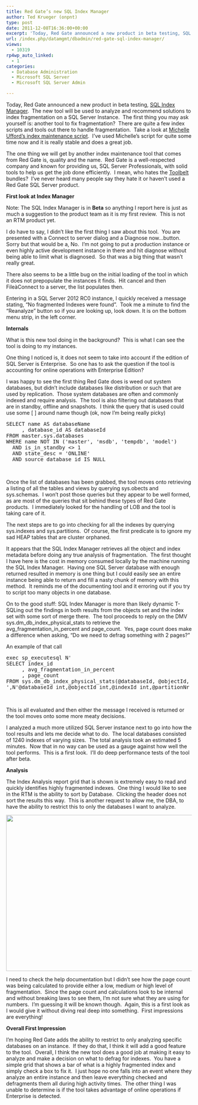 ```yaml
---
title: Red Gate’s new SQL Index Manager
author: Ted Krueger (onpnt)
type: post
date: 2011-12-08T16:36:00+00:00
excerpt: 'Today, Red Gate announced a new product in beta testing, SQL Index Manager.  The new tool will be used to analyze and recommend solutions to index fragmentation on a SQL Server Instance.  The first thing you may ask yourself is: another tool to fix frag&hellip;'
url: /index.php/datamgmt/dbadmin/red-gate-sql-index-manager/
views:
  - 10319
rp4wp_auto_linked:
  - 1
categories:
  - Database Administration
  - Microsoft SQL Server
  - Microsoft SQL Server Admin

---
```

Today, Red Gate announced a new product in beta testing, [SQL Index Manager][1].  The new tool will be used to analyze and recommend solutions to index fragmentation on a SQL Server Instance.  The first thing you may ask yourself is: another tool to fix fragmentation?  There are quite a few index scripts and tools out there to handle fragmentation.  Take a look at [Michelle Ufford’s index maintenance script][2].  I’ve used Michelle’s script for quite some time now and it is really stable and does a great job.

The one thing we will get by another index maintenance tool that comes from Red Gate is, quality and the name.  Red Gate is a well-respected company and known for providing us, SQL Server Professionals, with solid tools to help us get the job done efficiently.  I mean, who hates the [Toolbelt][3] bundles?  I’ve never heard many people say they hate it or haven’t used a Red Gate SQL Server product.

**First look at Index Manager**

Note: The SQL Index Manager is in **Beta** so anything I report here is just as much a suggestion to the product team as it is my first review.  This is not an RTM product yet.

I do have to say, I didn’t like the first thing I saw about this tool.  You are presented with a Connect to server dialog and a Diagnose now…button.  Sorry but that would be a, No.  I’m not going to put a production instance or even highly active development instance in there and hit diagnose without being able to limit what is diagnosed.  So that was a big thing that wasn’t really great.

There also seems to be a little bug on the initial loading of the tool in which it does not prepopulate the instances it finds.  Hit cancel and then FileàConnect to a server, the list populates then.

Entering in a SQL Server 2012 RC0 instance, I quickly received a message stating, “No fragmented Indexes were found”.  Took me a minute to find the “Reanalyze” button so if you are looking up, look down. It is on the bottom menu strip, in the left corner.

**Internals**

What is this new tool doing in the background?  This is what I can see the tool is doing to my instances.

One thing I noticed is, it does not seem to take into account if the edition of SQL Server is Enterprise.  So one has to ask the question if the tool is accounting for online operations with Enterprise Edition?

I was happy to see the first thing Red Gate does is weed out system databases, but didn’t include databases like distribution or such that are used by replication.  Those system databases are often and commonly indexed and require analysis.  The tool is also filtering out databases that are in standby, offline and snapshots.  I think the query that is used could use some [ ] around name though (ok, now I’m being really picky)

<pre>SELECT name AS databaseName
     , database_id AS databaseId
FROM master.sys.databases
WHERE name NOT IN ('master', 'msdb', 'tempdb', 'model')   
  AND is_in_standby &lt;&gt; 1                                 
  AND state_desc = 'ONLINE'                              
  AND source_database_id IS NULL</pre>

 

Once the list of databases has been grabbed, the tool moves onto retrieving a listing of all the tables and views by querying sys.obects and sys.schemas.  I won’t post those queries but they appear to be well formed, as are most of the queries that sit behind these types of Red Gate products.  I immediately looked for the handling of LOB and the tool is taking care of it.

The next steps are to go into checking for all the indexes by querying sys.indexes and sys.partitions.  Of course, the first predicate is to ignore my sad HEAP tables that are cluster orphaned.

It appears that the SQL Index Manager retrieves all the object and index metadata before doing any true analysis of fragmentation.  The first thought I have here is the cost in memory consumed locally by the machine running the SQL Index Manager.  Having one SQL Server database with enough returned resulted in memory is one thing but I could easily see an entire instance being able to return and fill a nasty chunk of memory with this method.  It reminds me of the documenting tool and it erroring out if you try to script too many objects in one database.

On to the good stuff: SQL Index Manager is more than likely dynamic T-SQLing out the findings in both results from the objects set and the index set with some sort of merge there.  The tool proceeds to reply on the DMV sys.dm\_db\_index\_physical\_stats to retrieve the avg\_fragmentation\_in\_percent and page\_count.  Yes, page count does make a difference when asking, “Do we need to defrag something with 2 pages?”

An example of that call

<pre>exec sp_executesql N'
SELECT index_id
     , avg_fragmentation_in_percent
     , page_count
FROM sys.dm_db_index_physical_stats(@databaseId, @objectId, @indexId, @partitionNr, NULL)
',N'@databaseId int,@objectId int,@indexId int,@partitionNr int',@databaseId=6,@objectId=341576255,@indexId=1,@partitionNr=1</pre>

 

This is all evaluated and then either the message I received is returned or the tool moves onto some more meaty decisions.

I analyzed a much more utilized SQL Server instance next to go into how the tool results and lets me decide what to do.  The local databases consisted of 1240 indexes of varying sizes.  The total analysis took an estimated 5 minutes.  Now that in no way can be used as a gauge against how well the tool performs.  This is a first look.  I’ll do deep performance tests of the tool after beta.

**Analysis**

The Index Analysis report grid that is shown is extremely easy to read and quickly identifies highly fragmented indexes.  One thing I would like to see in the RTM is the ability to sort by Database.  Clicking the header does not sort the results this way.  This is another request to allow me, the DBA, to have the ability to restrict this to only the databases I want to analyze.

<div class="image_block">
  <a href="/wp-content/uploads/blogs/DataMgmt/-76.png?mtime=1323369284"><img alt="" src="/wp-content/uploads/blogs/DataMgmt/-76.png?mtime=1323369284" width="624" height="424" /></a>
</div>

I need to check the help documentation but I didn’t see how the page count was being calculated to provide either a low, medium or high level of fragmentation.  Since the page count and calculations look to be internal and without breaking laws to see them, I’m not sure what they are using for numbers.  I’m guessing it will be known though.  Again, this is a first look as I would give it without diving real deep into something.  First impressions are everything!

**Overall First Impression**

I’m hoping Red Gate adds the ability to restrict to only analyzing specific databases on an instance.  If they do that, I think it will add a good feature to the tool.  Overall, I think the new tool does a good job at making it easy to analyze and make a decision on what to defrag for indexes.  You have a simple grid that shows a bar of what is a highly fragmented index and simply check a box to fix it.  I just hope no one falls into an event where they analyze an entire instance and then leave everything checked and defragments them all during high activity times.  The other thing I was unable to determine is if the tool takes advantage of online operations if Enterprise is detected.

 [1]: http://www.red-gate.com/products/dba/sql-index-manager/
 [2]: http://sqlfool.com/category/performance-tuning/
 [3]: http://www.red-gate.com/products/sql-development/sql-toolbelt/